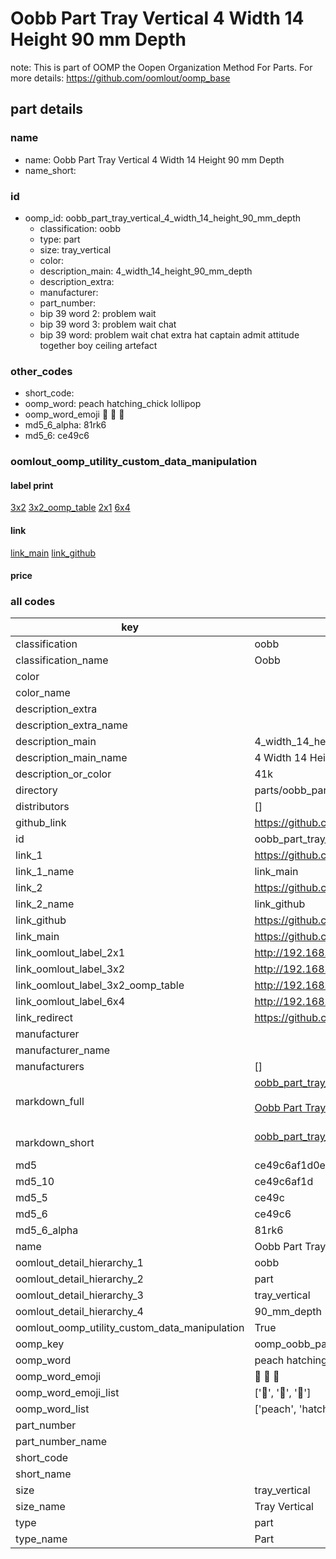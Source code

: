 # Oobb Part Tray Vertical 4 Width 14 Height 90 mm Depth  

note: This is part of OOMP the Oopen Organization Method For Parts. For more details: https://github.com/oomlout/oomp_base

##  part details
  







### name
* name: Oobb Part Tray Vertical 4 Width 14 Height 90 mm Depth
* name_short: 
### id
* oomp_id: oobb_part_tray_vertical_4_width_14_height_90_mm_depth
  * classification: oobb
  * type: part
  * size: tray_vertical
  * color: 
  * description_main: 4_width_14_height_90_mm_depth
  * description_extra: 
  * manufacturer: 
  * part_number: 
  * bip 39 word 2: problem wait
  * bip 39 word 3: problem wait chat
  * bip 39 word: problem wait chat extra hat captain admit attitude together boy ceiling artefact

### other_codes
* short_code: 
* oomp_word: peach hatching_chick lollipop
* oomp_word_emoji :peach: :hatching_chick: :lollipop:
* md5_6_alpha: 81rk6
* md5_6: ce49c6






### oomlout_oomp_utility_custom_data_manipulation
#### label print
[3x2](http://192.168.1.245:1112/?label=oomp%2081rk6)
[3x2_oomp_table](http://192.168.1.108:1112/?label=oomp%2081rk6)
[2x1](http://192.168.1.242:1112/?label=oomp%2081rk6)
[6x4](http://192.168.1.55:1112/?label=oomp%2081rk6)    

#### link

[link_main](https://github.com/oomlout/oomlout_oomp_version_1_messy/tree/main/parts/oobb_part_tray_vertical_4_width_14_height_90_mm_depth) [link_github](https://github.com/oomlout/oomlout_oomp_version_1_messy/tree/main/parts/oobb_part_tray_vertical_4_width_14_height_90_mm_depth)                             

#### price







### all codes 
| key | value |  
| --- | --- |  
| classification | oobb |  
| classification_name | Oobb |  
| color |  |  
| color_name |  |  
| description_extra |  |  
| description_extra_name |  |  
| description_main | 4_width_14_height_90_mm_depth |  
| description_main_name | 4 Width 14 Height 90 mm Depth |  
| description_or_color | 41k |  
| directory | parts/oobb_part_tray_vertical_4_width_14_height_90_mm_depth |  
| distributors | [] |  
| github_link | https://github.com/oomlout/oomlout_oomp_part_src/tree/main/parts/oobb_part_tray_vertical_4_width_14_height_90_mm_depth |  
| id | oobb_part_tray_vertical_4_width_14_height_90_mm_depth |  
| link_1 | https://github.com/oomlout/oomlout_oomp_version_1_messy/tree/main/parts/oobb_part_tray_vertical_4_width_14_height_90_mm_depth |  
| link_1_name | link_main |  
| link_2 | https://github.com/oomlout/oomlout_oomp_version_1_messy/tree/main/parts/oobb_part_tray_vertical_4_width_14_height_90_mm_depth |  
| link_2_name | link_github |  
| link_github | https://github.com/oomlout/oomlout_oomp_version_1_messy/tree/main/parts/oobb_part_tray_vertical_4_width_14_height_90_mm_depth |  
| link_main | https://github.com/oomlout/oomlout_oomp_version_1_messy/tree/main/parts/oobb_part_tray_vertical_4_width_14_height_90_mm_depth |  
| link_oomlout_label_2x1 | http://192.168.1.242:1112/?label=oomp%2081rk6 |  
| link_oomlout_label_3x2 | http://192.168.1.245:1112/?label=oomp%2081rk6 |  
| link_oomlout_label_3x2_oomp_table | http://192.168.1.108:1112/?label=oomp%2081rk6 |  
| link_oomlout_label_6x4 | http://192.168.1.55:1112/?label=oomp%2081rk6 |  
| link_redirect | https://github.com/oomlout/oomlout_oomp_version_1_messy/tree/main/parts/oobb_part_tray_vertical_4_width_14_height_90_mm_depth |  
| manufacturer |  |  
| manufacturer_name |  |  
| manufacturers | [] |  
| markdown_full | [oobb_part_tray_vertical_4_width_14_height_90_mm_depth](none)<br>[](none)<br>[Oobb Part Tray Vertical 4 Width 14 Height 90 Mm Depth](none)<br><br> |  
| markdown_short | [oobb_part_tray_vertical_4_width_14_height_90_mm_depth](none)<br><br> |  
| md5 | ce49c6af1d0ea07488b4c5104dbd9d5b |  
| md5_10 | ce49c6af1d |  
| md5_5 | ce49c |  
| md5_6 | ce49c6 |  
| md5_6_alpha | 81rk6 |  
| name | Oobb Part Tray Vertical 4 Width 14 Height 90 mm Depth |  
| oomlout_detail_hierarchy_1 | oobb |  
| oomlout_detail_hierarchy_2 | part |  
| oomlout_detail_hierarchy_3 | tray_vertical |  
| oomlout_detail_hierarchy_4 | 90_mm_depth |  
| oomlout_oomp_utility_custom_data_manipulation | True |  
| oomp_key | oomp_oobb_part_tray_vertical_4_width_14_height_90_mm_depth |  
| oomp_word | peach hatching_chick lollipop |  
| oomp_word_emoji | :peach: :hatching_chick: :lollipop: |  
| oomp_word_emoji_list | [':peach:', ':hatching_chick:', ':lollipop:'] |  
| oomp_word_list | ['peach', 'hatching_chick', 'lollipop'] |  
| part_number |  |  
| part_number_name |  |  
| short_code |  |  
| short_name |  |  
| size | tray_vertical |  
| size_name | Tray Vertical |  
| type | part |  
| type_name | Part |  
